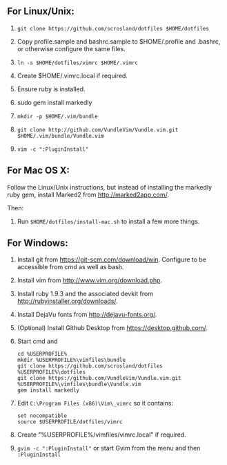 ## For Linux/Unix:

  1. `git clone https://github.com/scrosland/dotfiles $HOME/dotfiles`

  1. Copy profile.sample and bashrc.sample to $HOME/.profile and .bashrc, or
     otherwise configure the same files.

  1. `ln -s $HOME/dotfiles/vimrc $HOME/.vimrc`

  1. Create $HOME/.vimrc.local if required.

  1. Ensure ruby is installed.

  1. sudo gem install markedly

  1. `mkdir -p $HOME/.vim/bundle`

  1. `git clone http://github.com/VundleVim/Vundle.vim.git $HOME/.vim/bundle/Vundle.vim`

  1. `vim -c ":PluginInstall"`


## For Mac OS X:

Follow the Linux/Unix instructions, but instead of installing the markedly ruby
gem, install Marked2 from http://marked2app.com/.

Then:

  1. Run `$HOME/dotfiles/install-mac.sh` to install a few more things.


## For Windows:

  1. Install git from https://git-scm.com/download/win. Configure to be
     accessible from cmd as well as bash.

  1. Install vim from http://www.vim.org/download.php.

  1. Install ruby 1.9.3 and the associated devkit from
     http://rubyinstaller.org/downloads/.

  1. Install DejaVu fonts from http://dejavu-fonts.org/.

  1. (Optional) Install Github Desktop from https://desktop.github.com/.

  1. Start cmd and
  
      ```
      cd %USERPROFILE%
      mkdir %USERPROFILE%\vimfiles\bundle
      git clone https://github.com/scrosland/dotfiles %USERPROFILE%\dotfiles
      git clone https://github.com/VundleVim/Vundle.vim.git %USERPROFILE%\vimfiles\bundle\Vundle.vim
      gem install markedly
      ```

  1. Edit `C:\Program Files (x86)\Vim\_vimrc` so it contains:

      ```
      set nocompatible
      source $USERPROFILE/dotfiles/vimrc
      ```

  1. Create "%USERPROFILE%/vimfiles/vimrc.local" if required.

  1. `gvim -c ":PluginInstall"` or start Gvim from the menu and then `:PluginInstall`

